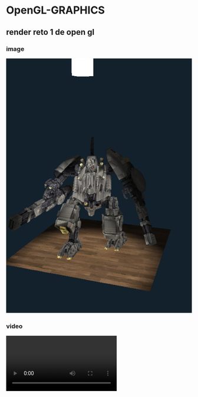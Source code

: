 # OpenGL-GRAPHICS
## render reto 1 de open gl
### image
![robot](https://github.com/Arthurs101/OpenGL-GRAPHICS/blob/master/RENDER.png)
### video
![rave](https://github.com/Arthurs101/OpenGL-GRAPHICS/blob/master/RAVEMODE.mp4)
